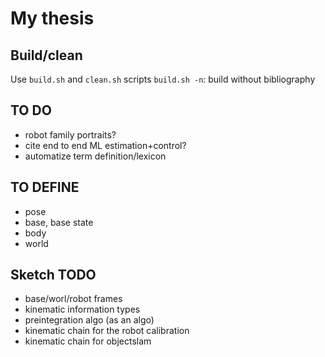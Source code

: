 # My thesis

## Build/clean
Use `build.sh` and `clean.sh` scripts
`build.sh -n`: build without bibliography

## TO DO
- robot family portraits?
- cite end to end ML estimation+control?
- automatize term definition/lexicon

## TO DEFINE
- pose
- base, base state
- body
- world

## Sketch TODO
- base/worl/robot frames
- kinematic information types
- preintegration algo (as an algo)
- kinematic chain for the robot calibration
- kinematic chain for objectslam